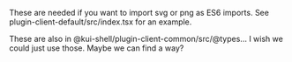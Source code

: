 These are needed if you want to import svg or png as ES6 imports. See
plugin-client-default/src/index.tsx for an example.

These are also in @kui-shell/plugin-client-common/src/@types... I wish
we could just use those. Maybe we can find a way?
